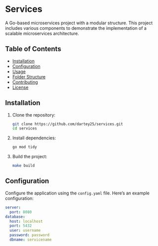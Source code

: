 # Services

A Go-based microservices project with a modular structure. This project includes various components to demonstrate the implementation of a scalable microservices architecture.

## Table of Contents

- [Installation](#installation)
- [Configuration](#configuration)
- [Usage](#usage)
- [Folder Structure](#folder-structure)
- [Contributing](#contributing)
- [License](#license)

## Installation

1. Clone the repository:
    ```bash
    git clone https://github.com/dartey25/services.git
    cd services
    ```

2. Install dependencies:
    ```bash
    go mod tidy
    ```

3. Build the project:
    ```bash
    make build
    ```

## Configuration

Configure the application using the `config.yaml` file. Here’s an example configuration:

```yaml
server:
  port: 8080
database:
  host: localhost
  port: 5432
  user: username
  password: password
  dbname: servicename
